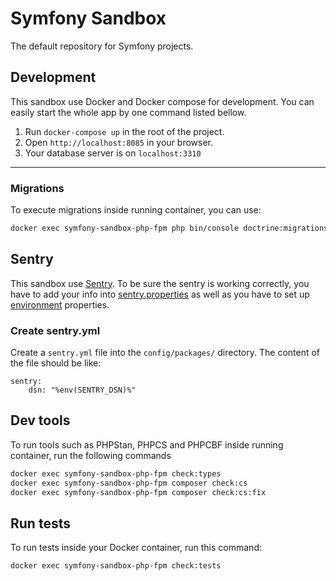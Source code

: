 # Symfony Sandbox
The default repository for Symfony projects.

## Development

This sandbox use Docker and Docker compose for development. You can easily start the whole app by one command listed bellow.

1. Run `docker-compose up` in the root of the project.
2. Open `http://localhost:8085` in your browser.
3. Your database server is on `localhost:3310`

---


### Migrations
To execute migrations inside running container, you can use:

~~~bash
docker exec symfony-sandbox-php-fpm php bin/console doctrine:migrations:migrate
~~~

## Sentry

This sandbox use [Sentry](https://www.sentry.io). To be sure the sentry is working correctly, you have to add your info into [sentry.properties](sentry.properties) as well as you have to set up [environment](.env) properties.

### Create sentry.yml
Create a `sentry.yml` file into the `config/packages/` directory. The content of the file should be like:
```
sentry:
    dsn: "%env(SENTRY_DSN)%"
```

## Dev tools
To run tools such as PHPStan, PHPCS and PHPCBF inside running container, run the following commands

~~~bash
docker exec symfony-sandbox-php-fpm check:types
docker exec symfony-sandbox-php-fpm composer check:cs
docker exec symfony-sandbox-php-fpm composer check:cs:fix
~~~

## Run tests
To run tests inside your Docker container, run this command:

~~~bash
docker exec symfony-sandbox-php-fpm check:tests
~~~

